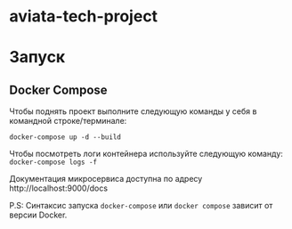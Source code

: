 # aviata-tech-project

# Запуск

## Docker Compose
Чтобы поднять проект выполните следующую команды у себя в командной строке/терминале:

`docker-compose up -d --build`

Чтобы посмотреть логи контейнера используйте следующую команду:
`docker-compose logs -f`

Документация микросервиса доступна по адресу http://localhost:9000/docs

P.S: Синтаксис запуска `docker-compose` или `docker compose` зависит от версии Docker.
